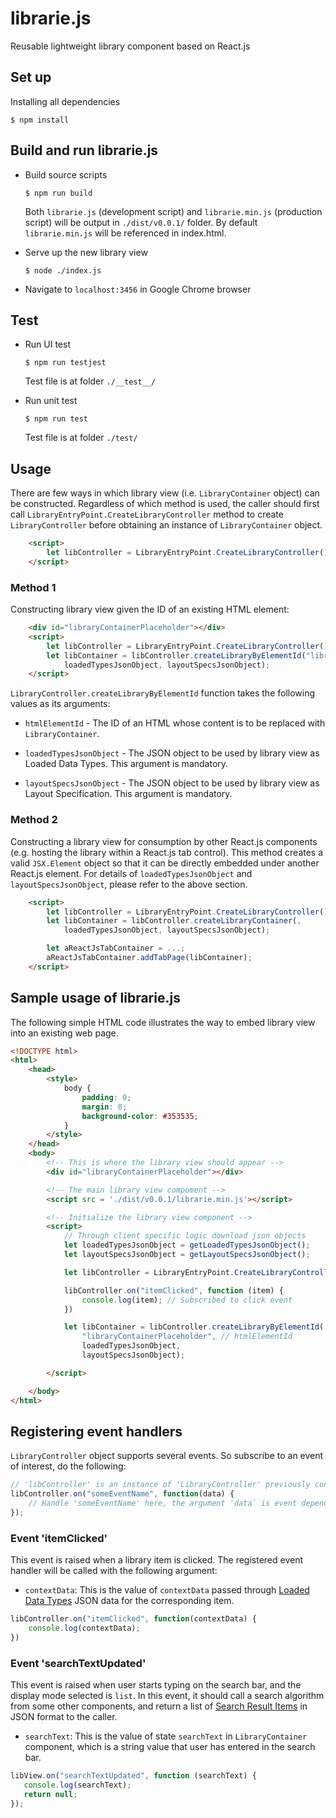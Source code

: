 # librarie.js
Reusable lightweight library component based on React.js

## Set up
Installing all dependencies

    $ npm install

## Build and run librarie.js
- Build source scripts

    `$ npm run build`
    
    Both `librarie.js` (development script) and `librarie.min.js` (production script) will be output in `./dist/v0.0.1/` folder. By default `librarie.min.js` will be referenced in index.html.

- Serve up the new library view

    `$ node ./index.js`

- Navigate to `localhost:3456` in Google Chrome browser

## Test
- Run UI test

    `$ npm run testjest`

    Test file is at folder `./__test__/`

- Run unit test

    `$ npm run test`

    Test file is at folder `./test/`

## Usage
There are few ways in which library view (i.e. `LibraryContainer` object) can be constructed. Regardless of which method is used, the caller should first call `LibraryEntryPoint.CreateLibraryController` method to create `LibraryController` before obtaining an instance of `LibraryContainer` object.

```html
    <script>
        let libController = LibraryEntryPoint.CreateLibraryController();
    </script>
```

### Method 1
Constructing library view given the ID of an existing HTML element:

```html
    <div id="libraryContainerPlaceholder"></div>
    <script>
        let libController = LibraryEntryPoint.CreateLibraryController();
        let libContainer = libController.createLibraryByElementId("libraryContainerPlaceholder",
            loadedTypesJsonObject, layoutSpecsJsonObject);
    </script>
```

`LibraryController.createLibraryByElementId` function takes the following values as its arguments:

- `htmlElementId` - The ID of an HTML whose content is to be replaced with `LibraryContainer`.

- `loadedTypesJsonObject` - The JSON object to be used by library view as Loaded Data Types. This argument is mandatory.

- `layoutSpecsJsonObject` - The JSON object to be used by library view as Layout Specification. This argument is mandatory.

### Method 2
Constructing a library view for consumption by other React.js components (e.g. hosting the library within a React.js tab control). This method creates a valid `JSX.Element` object so that it can be directly embedded under another React.js element. For details of `loadedTypesJsonObject` and `layoutSpecsJsonObject`, please refer to the above section.

```html
    <script>
        let libController = LibraryEntryPoint.CreateLibraryController();
        let libContainer = libController.createLibraryContainer(,
            loadedTypesJsonObject, layoutSpecsJsonObject);

        let aReactJsTabContainer = ...;
        aReactJsTabContainer.addTabPage(libContainer);
    </script>
```

## Sample usage of librarie.js
The following simple HTML code illustrates the way to embed library view into an existing web page.

```html
<!DOCTYPE html>
<html>
    <head>
        <style>
            body {
                padding: 0;
                margin: 0;
                background-color: #353535;
            }
        </style>
    </head>
    <body>
        <!-- This is where the library view should appear -->
        <div id="libraryContainerPlaceholder"></div>

        <!-- The main library view compoment -->
        <script src = './dist/v0.0.1/librarie.min.js'></script>

        <!-- Initialize the library view component -->
        <script>
            // Through client specific logic download json objects
            let loadedTypesJsonObject = getLoadedTypesJsonObject();
            let layoutSpecsJsonObject = getLayoutSpecsJsonObject();

            let libController = LibraryEntryPoint.CreateLibraryController();

            libController.on("itemClicked", function (item) {
                console.log(item); // Subscribed to click event
            })

            let libContainer = libController.createLibraryByElementId(
                "libraryContainerPlaceholder", // htmlElementId
                loadedTypesJsonObject,
                layoutSpecsJsonObject);

        </script>

    </body>
</html>
```

## Registering event handlers

`LibraryController` object supports several events. So subscribe to an event of interest, do the following:

```js
// 'libController' is an instance of 'LibraryController' previously constructed. 
libController.on("someEventName", function(data) {
    // Handle 'someEventName' here, the argument 'data` is event dependent.
});
```

### Event 'itemClicked'

This event is raised when a library item is clicked. The registered event handler will be called with the following argument:

- `contextData`: This is the value of `contextData` passed through [Loaded Data Types](./docs/v0.0.1/loaded-data-types.md) JSON data for the corresponding item.

```js
libController.on("itemClicked", function(contextData) {
    console.log(contextData);
})
```

### Event 'searchTextUpdated'

This event is raised when user starts typing on the search bar, and the display mode selected is `list`. In this event, it should call a search algorithm from some other components, and return a list of [Search Result Items](./docs/v0.0.1/search-items.md) in JSON format to the caller.

- `searchText`: This is the value of state `searchText` in `LibraryContainer` component, which is a string value that user has entered in the search bar.

 ```js
libView.on("searchTextUpdated", function (searchText) {
    console.log(searchText);
    return null;
});
```
